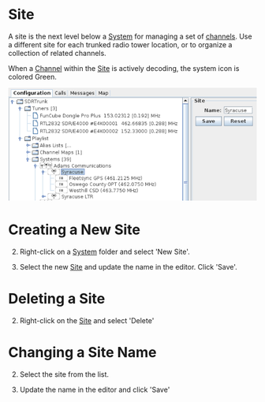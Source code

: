 # Site #

A site is the next level below a [System](System) for managing a set of  [channels](Channel).  Use a different site for each trunked radio tower location, or to organize a collection of related channels.

When a [Channel](Channel) within the [Site](Site) is actively decoding, the system icon is colored Green.

![](images/Site.png)

# Creating a New Site #

2. Right-click on a [System](System) folder and select 'New Site'.

3. Select the new [Site](Site) and update the name in the editor.  Click 'Save'.

# Deleting a Site #

2. Right-click on the [Site](Site) and select 'Delete'

# Changing a Site Name #

2. Select the site from the list.

3. Update the name in the editor and click 'Save'